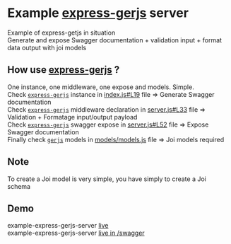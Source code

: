 # Example [express-gerjs](https://github.com/dobobaie/express-gerjs) server

Example of express-getjs in situation  
Generate and expose Swagger documentation + validation input + format data output with joi models  

## How use [express-gerjs](https://github.com/dobobaie/express-gerjs) ?  

One instance, one middleware, one expose and models. Simple.  
Check [`express-gerjs`](https://github.com/dobobaie/express-gerjs) instance in [index.js#L19](https://github.com/dobobaie/example-express-gerjs-server/blob/master/index.js#L19) file => Generate Swagger documentation  
Check [`express-gerjs`](https://github.com/dobobaie/express-gerjs) middleware declaration in [server.js#L33](https://github.com/dobobaie/example-express-gerjs-server/blob/master/server.js#L33) file => Validation + Formatage input/output payload  
Check [`express-gerjs`](https://github.com/dobobaie/express-gerjs) swagger expose in [server.js#L52](https://github.com/dobobaie/example-express-gerjs-server/blob/master/server.js#L52) file => Expose Swagger documentation  
Finally check [`gerjs`](https://github.com/dobobaie/gerjs) models in [models/models.js](https://github.com/dobobaie/example-express-gerjs-server/blob/master/models/models.js) file => Joi models required   

## Note

To create a Joi model is very simple, you have simply to create a Joi schema  

## Demo

example-express-gerjs-server [live](http://164.132.106.118:9292/)   
example-express-gerjs-server [live in /swagger](http://164.132.106.118:9292/swagger)   
